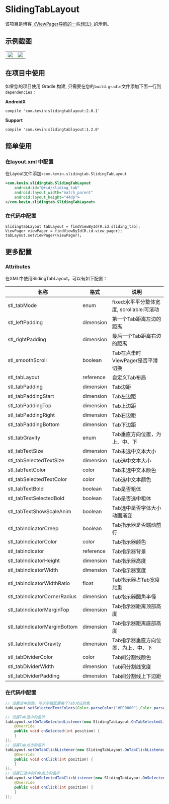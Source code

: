 # SlidingTabLayout

该项目是博客[《ViewPager导航的一些想法》](https://blog.csdn.net/xuehuayous/article/details/83178601)的示例。

## 示例截图

<div>
  <table>
    <tr>
      <td>
        <img src="https://raw.githubusercontent.com/xuehuayous/SlidingTabLayout/master/sample/art/sample1.gif" />
      </td>
      <td>
        <img src="https://raw.githubusercontent.com/xuehuayous/SlidingTabLayout/master/sample/art/sample2.gif" />
      </td>
    </tr>
  </table>
</div>

## 在项目中使用

如果您的项目使用 Gradle 构建, 只需要在您的`build.gradle`文件添加下面一行到 `dependencies` :

**AndroidX**

```
compile 'com.kevin:slidingtablayout:2.0.1'
```

**Support**

```
compile 'com.kevin:slidingtablayout:1.2.0'
```

## 简单使用

### 在layout.xml 中配置

在Layout文件添加`<com.kevin.slidingtab.SlidingTabLayout`

```XML
<com.kevin.slidingtab.SlidingTabLayout
    android:id="@+id/sliding_tab"
    android:layout_width="match_parent"
    android:layout_height="44dp">
</com.kevin.slidingtab.SlidingTabLayout>
```
### 在代码中配置

```
SlidingTabLayout tabLayout = findViewById(R.id.sliding_tab);
ViewPager viewPager = findViewById(R.id.view_pager);
tabLayout.setViewPager(viewPager);
```

## 更多配置

### Attributes

在XML中使用SlidingTabLayout，可以有如下配置：

名称 | 格式 |  说明
-|-|-
stl_tabMode | enum | fixed:水平平分整体宽度, scrollable:可滚动 |
stl_leftPadding | dimension | 第一个Tab距离左边的距离 |
stl_rightPadding | dimension | 最后一个Tab距离右边的距离 |
stl_smoothScroll | boolean | Tab在点击时ViewPager是否平滑切换 |
stl_tabLayout | reference | 自定义Tab布局 |
stl_tabPadding | dimension | Tab边距 |
stl_tabPaddingStart | dimension | Tab左边距 |
stl_tabPaddingTop | dimension | Tab上边距 |
stl_tabPaddingRight | dimension | Tab右边距 |
stl_tabPaddingBottom | dimension | Tab下边距 |
stl_tabGravity | enum | Tab垂直方向位置，为上、中、下 |
stl_tabTextSize | dimension | Tab未选中文本大小 |
stl_tabSelectedTextSize | dimension | Tab选中文本大小 |
stl_tabTextColor | color | Tab未选中文本颜色 |
stl_tabSelectedTextColor | color | Tab选中文本颜色 |
stl_tabTextBold | boolean | Tab是否粗体 |
stl_tabTextSelectedBold | boolean | Tab是否选中粗体 |
stl_tabTextShowScaleAnim | boolean | Tab选中是否字体大小动画渐变 |
stl_tabIndicatorCreep | boolean | Tab指示器是否蠕动前行 |
stl_tabIndicatorColor | color | Tab指示器颜色 |
stl_tabIndicator | reference | Tab指示器背景 |
stl_tabIndicatorHeight | dimension | Tab指示器高度 |
stl_tabIndicatorWidth | dimension | Tab指示器宽度 |
stl_tabIndicatorWidthRatio | float | Tab指示器占Tab宽度比重 |
stl_tabIndicatorCornerRadius | dimension | Tab指示器圆角半径 |
stl_tabIndicatorMarginTop | dimension | Tab指示器距离顶部高度 |
stl_tabIndicatorMarginBottom | dimension | Tab指示器距离底部高度 |
stl_tabIndicatorGravity | dimension | Tab指示器垂直方向位置，为上、中、下 |
stl_tabDividerColor | color | Tab间分割线颜色 |
stl_tabDividerWidth | dimension | Tab间分割线宽度 |
stl_tabDividerPadding | dimension | Tab间分割线上下边距 |

### 在代码中配置

```java
// 设置选中颜色，可以单独配置每个Tab对应颜色
tabLayout.setSelectedTextColors(Color.parseColor("#EC0000"),Color.parseColor("#EC0000"));

// 设置Tab选中的监听
tabLayout.setOnTabSelectedListener(new SlidingTabLayout.OnTabSelectedListener() {
    @Override
    public void onSelected(int position) {
    }
});
// 设置Tab点击的监听
tabLayout.setOnTabClickListener(new SlidingTabLayout.OnTabClickListener() {
    @Override
    public void onClick(int position) {
    }
});
// 设置已选中的Tab点击的监听
tabLayout.setOnSelectedTabClickListener(new SlidingTabLayout.OnSelectedTabClickListener() {
    @Override
    public void onClick(int position) {
    }
});
```
